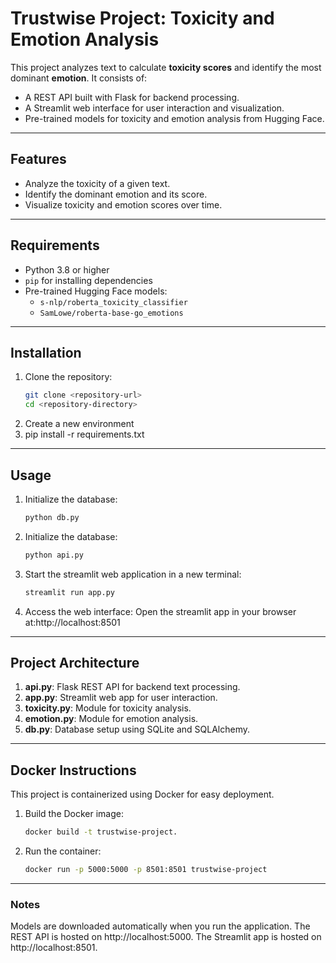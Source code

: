 # Trustwise Project: Toxicity and Emotion Analysis

This project analyzes text to calculate **toxicity scores** and identify the most dominant **emotion**. It consists of:
- A REST API built with Flask for backend processing.
- A Streamlit web interface for user interaction and visualization.
- Pre-trained models for toxicity and emotion analysis from Hugging Face.

---

## Features
- Analyze the toxicity of a given text.
- Identify the dominant emotion and its score.
- Visualize toxicity and emotion scores over time.

---

## Requirements
- Python 3.8 or higher
- `pip` for installing dependencies
- Pre-trained Hugging Face models:
  - `s-nlp/roberta_toxicity_classifier`
  - `SamLowe/roberta-base-go_emotions`

---

## Installation

1. Clone the repository:
   ```bash
   git clone <repository-url>
   cd <repository-directory>
2. Create a new environment
3. pip install -r requirements.txt

---
## Usage


1. Initialize the database:
   ```bash
   python db.py
2. Initialize the database:
   ```bash
   python api.py
3. Start the streamlit web application in a new terminal:
   ```bash
   streamlit run app.py
4. Access the web interface: Open the streamlit app in your browser at:http://localhost:8501

---
## Project Architecture

1. **api.py**: Flask REST API for backend text processing.
2. **app.py**: Streamlit web app for user interaction.
3. **toxicity.py**: Module for toxicity analysis.
4. **emotion.py**: Module for emotion analysis.
5. **db.py**: Database setup using SQLite and SQLAlchemy.
---
## Docker Instructions
This project is containerized using Docker for easy deployment.

1. Build the Docker image:
   ```bash
   docker build -t trustwise-project.
2. Run the container:
   ```bash
   docker run -p 5000:5000 -p 8501:8501 trustwise-project
---
### Notes
Models are downloaded automatically when you run the application.
The REST API is hosted on http://localhost:5000.
The Streamlit app is hosted on http://localhost:8501.
